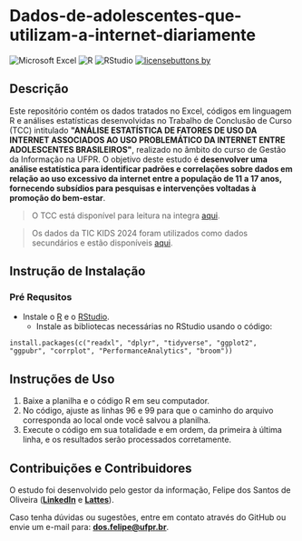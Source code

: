 # Dados-de-adolescentes-que-utilizam-a-internet-diariamente
![Microsoft Excel](https://img.shields.io/badge/Microsoft_Excel-217346?style=for-the-badge&logo=microsoft-excel&logoColor=white)
![R](https://img.shields.io/badge/r-%23276DC3.svg?style=for-the-badge&logo=r&logoColor=white)
![RStudio](https://img.shields.io/badge/RStudio-4285F4?style=for-the-badge&logo=rstudio&logoColor=white)
[![licensebuttons by](https://licensebuttons.net/l/by/3.0/88x31.png)](https://creativecommons.org/licenses/by/4.0)

## Descrição
Este repositório contém os dados tratados no Excel, códigos em linguagem R e análises estatísticas desenvolvidas no Trabalho de Conclusão de Curso (TCC) intitulado **"ANÁLISE ESTATÍSTICA DE FATORES DE USO DA INTERNET ASSOCIADOS AO USO PROBLEMÁTICO DA INTERNET ENTRE ADOLESCENTES BRASILEIROS"**, realizado no âmbito do curso de Gestão da Informação na UFPR. O objetivo deste estudo é **desenvolver uma análise estatística para identificar padrões e correlações sobre dados em relação ao uso excessivo da internet entre a população de 11 a 17 anos, fornecendo subsídios para pesquisas e intervenções voltadas à promoção do bem-estar**.

> O TCC está disponível para leitura na integra [aqui](https://acervodigital.ufpr.br/xmlui/handle/1884/41065).

> Os dados da TIC KIDS 2024 foram utilizados como dados secundários e estão disponíveis [aqui](http://cetic.br/pt/arquivos/kidsonline/2024/criancas/#bases).

## Instrução de Instalação

### Pré Requsitos
- Instale o [R](https://www.r-project.org/) e o [RStudio](https://posit.co/downloads/).
   - Instale as bibliotecas necessárias no RStudio usando o código:

```
install.packages(c("readxl", "dplyr", "tidyverse", "ggplot2", "ggpubr", "corrplot", "PerformanceAnalytics", "broom"))
```

## Instruções de Uso
1. Baixe a planilha e o código R em seu computador.
2. No código, ajuste as linhas 96 e 99 para que o caminho do arquivo corresponda ao local onde você salvou a planilha.
3. Execute o código em sua totalidade e em ordem, da primeira à última linha, e os resultados serão processados corretamente.

## Contribuições e Contribuidores
O estudo foi desenvolvido pelo gestor da informação, Felipe dos Santos de Oliveira (**[LinkedIn](https://www.linkedin.com/in/felipe-so/)** e **[Lattes](https://buscatextual.cnpq.br/buscatextual/visualizacv.do;jsessionid=616D88E0E7B800C95B898C74B91F877F.buscatextual_0)**).

Caso tenha dúvidas ou sugestões, entre em contato através do GitHub ou envie um e-mail para: **[dos.felipe@ufpr.br](mailto:dos.felipe@ufpr.br)**.
